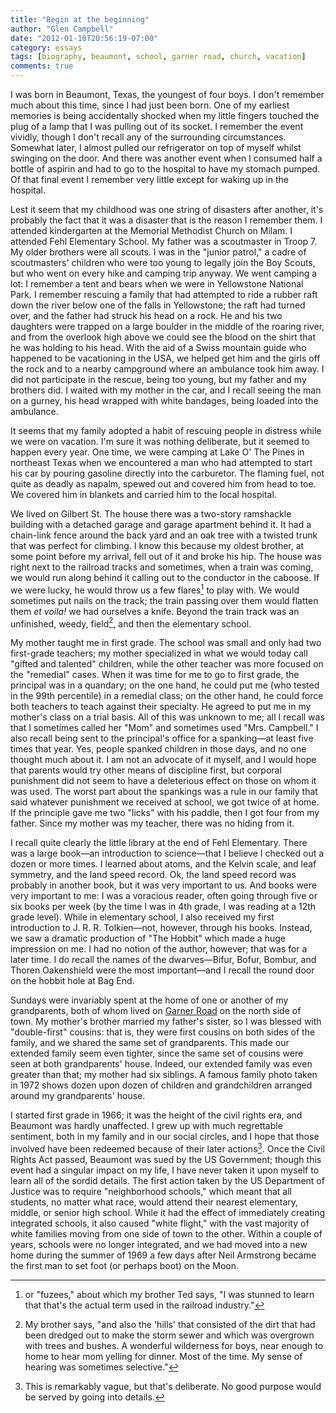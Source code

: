 ```yaml
---
title: "Begin at the beginning"
author: "Glen Campbell"
date: "2012-01-10T20:56:19-07:00"
category: essays
tags: [biography, beaumont, school, garner road, church, vacation]
comments: true
---
```


I was born in Beaumont, Texas, the youngest of four boys. I don't remember much about this time, since I had just been born. One of my earliest memories is being accidentally shocked when my little fingers touched the plug of a lamp that I was pulling out of its socket. I remember the event vividly, though I don't recall any of the surrounding circumstances. Somewhat later, I almost pulled our refrigerator on top of myself whilst swinging on the door. And there was another event when I consumed half a bottle of aspirin and had to go to the hospital to have my stomach pumped. Of that final event I remember very little except for waking up in the hospital.

Lest it seem that my childhood was one string of disasters after another, it's probably the fact that it was a disaster that is the reason I remember them. I attended kindergarten at the Memorial Methodist Church on Milam. I attended Fehl Elementary School. My father was a scoutmaster in Troop 7. My older brothers were all scouts. I was in the "junior patrol," a cadre of scoutmasters' children who were too young to legally join the Boy Scouts, but who went on every hike and camping trip anyway. We went camping a lot: I remember a tent and bears when we were in Yellowstone National Park. I remember rescuing a family that had attempted to ride a rubber raft down the river below one of the falls in Yellowstone; the raft had turned over, and the father had struck his head on a rock. He and his two daughters were trapped on a large boulder in the middle of the roaring river, and from the overlook high above we could see the blood on the shirt that he was holding to his head. With the aid of a Swiss mountain guide who happened to be vacationing in the USA, we helped get him and the girls off the rock and to a nearby campground where an ambulance took him away. I did not participate in the rescue, being too young, but my father and my brothers did. I waited with my mother in the car, and I recall seeing the man on a gurney, his head wrapped with white bandages, being loaded into the ambulance.

It seems that my family adopted a habit of rescuing people in distress while we were on vacation. I'm sure it was nothing deliberate, but it seemed to happen every year. One time, we were camping at Lake O' The Pines in northeast Texas when we encountered a man who had attempted to start his car by pouring gasoline directly into the carburetor. The flaming fuel, not quite as deadly as napalm, spewed out and covered him from head to toe. We covered him in blankets and carried him to the local hospital.

We lived on Gilbert St. The house there was a two-story ramshackle building with a detached garage and garage apartment behind it. It had a chain-link fence around the back yard and an oak tree with a twisted trunk that was perfect for climbing. I know this because my oldest brother, at some point before my arrival, fell out of it and broke his hip. The house was right next to the railroad tracks and sometimes, when a train was coming, we would run along behind it calling out to the conductor in the caboose. If we were lucky, he would throw us a few flares[^1] to play with. We would sometimes put nails on the track; the train passing over them would flatten them _et voila!_ we had ourselves a knife. Beyond the train track was an unfinished, weedy, field[^2], and then the elementary school.

My mother taught me in first grade. The school was small and only had two first-grade teachers; my mother specialized in what we would today call "gifted and talented" children, while the other teacher was more focused on the "remedial" cases. When it was time for me to go to first grade, the principal was in a quandary; on the one hand, he could put me (who tested in the 99th percentile) in a remedial class; on the other hand, he could force both teachers to teach against their specialty. He agreed to put me in my mother's class on a trial basis. All of this was unknown to me; all I recall was that I sometimes called her "Mom" and sometimes used "Mrs. Campbell." I also recall being sent to the principal's office for a spanking&mdash;at least five times that year. Yes, people spanked children in those days, and no one thought much about it. I am not an advocate of it myself, and I would hope that parents would try other means of discipline first, but corporal punishment did not seem to have a deleterious effect on those on whom it was used. The worst part about the spankings was a rule in our family that said whatever punishment we received at school, we got twice of at home. If the principle gave me two "licks" with his paddle, then I got four from my father. Since my mother was my teacher, there was no hiding from it.

I recall quite clearly the little library at the end of Fehl Elementary. There was a large book&mdash;an introduction to science&mdash;that I believe I checked out a dozen or more times. I learned about atoms, and the Kelvin scale, and leaf symmetry, and the land speed record. Ok, the land speed record was probably in another book, but it was very important to us. And books were very important to me: I was a voracious reader, often going through five or six books per week (by the time I was in 4th grade, I was reading at a 12th grade level). While in elementary school, I also received my first introduction to J. R. R. Tolkien&mdash;not, however, through his books. Instead, we saw a dramatic production of "The Hobbit" which made a huge impression on me. I had no notion of the author, however; that was for a later time. I do recall the names of the dwarves&mdash;Bifur, Bofur, Bombur, and Thoren Oakenshield were the most important&mdash;and I recall the round door on the hobbit hole at Bag End.

Sundays were invariably spent at the home of one or another of my grandparents, both of whom lived on [Garner Road](http://garnerroad.com) on the north side of town. My mother's brother married my father's sister, so I was blessed with "double-first" cousins: that is, they were first cousins on both sides of the family, and we shared the same set of grandparents. This made our extended family seem even tighter, since the same set of cousins were seen at both grandparents' house. Indeed, our extended family was even greater than that; my mother had six siblings. A famous family photo taken in 1972 shows dozen upon dozen of children and grandchildren arranged around my grandparents' house.

I started first grade in 1966; it was the height of the civil rights era, and Beaumont was hardly unaffected. I grew up with much regrettable sentiment, both in my family and in our social circles, and I hope that those involved have been redeemed because of their later actions[^3]. Once the Civil Rights Act passed, Beaumont was sued by the US Government; though this event had a singular impact on my life, I have never taken it upon myself to learn all of the sordid details. The first action taken by the US Department of Justice was to require "neighborhood schools," which meant that all students, no matter what race, would attend their nearest elementary, middle, or senior high school. While it had the effect of immediately creating integrated schools, it also caused "white flight," with the vast majority of white families moving from one side of town to the other. Within a couple of years, schools were no longer integrated, and we had moved into a new home during the summer of 1969 a few days after Neil Armstrong became the first man to set foot (or perhaps boot) on the Moon.

[^1]: or "fuzees," about which my brother Ted says, "I was stunned to learn that that's the actual term used in the railroad industry."
[^2]: My brother says, "and also the 'hills' that consisted of the dirt that had been dredged out to make the storm sewer and which was overgrown with trees and bushes. A wonderful wilderness for boys, near enough to home to hear mom yelling for dinner. Most of the time. My sense of hearing was sometimes selective."
[^3]: This is remarkably vague, but that's deliberate. No good purpose would be served by going into details.
